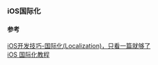 ### iOS国际化


#### 参考
[iOS开发技巧-国际化(Localization)，只看一篇就够了](https://www.cnblogs.com/yanzheng216/p/8674722.html)  
[iOS 国际化教程](https://www.jianshu.com/p/5fb49656802b)  

